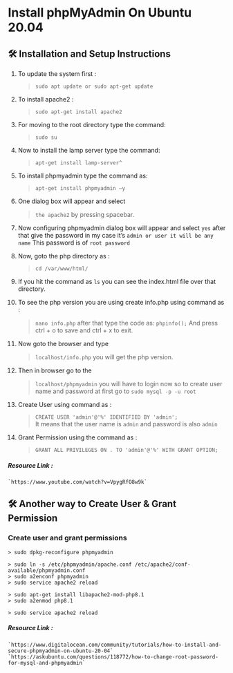 # Install phpMyAdmin On Ubuntu 20.04

## 🛠 Installation and Setup Instructions

1. To update the system first : 
    > `sudo apt update or sudo apt-get update`

2. To install apache2 : 
    > `sudo apt-get install apache2`

3. For moving to the root directory type the command: 
    > `sudo su`

4. Now to install the lamp server type the command: 
    > `apt-get install lamp-server^`
    
5. To install phpmyadmin type the command as: 
    > `apt-get install phpmyadmin –y`

6. One dialog box will appear and select 
    > `the apache2` by pressing spacebar.

7. Now configuring phpmyadmin dialog box will appear and select `yes` after that give the password in my case it’s  `admin or user it will be any name` This password is of `root password`

8. Now, goto the php directory as : 
    > `cd /var/www/html/`

9. If you hit the command as `ls` you can see the index.html file over that directory.

10. To see the php version you are using create info.php using command as : 
    > `nano info.php` 
after that type the code as: 
    > `phpinfo();` 
And press ctrl + o to save and ctrl + x to exit.

11. Now goto the browser and type 
    > `localhost/info.php` 
 you will get the php version.

12. Then in browser go to the 
    > `localhost/phpmyadmin` 
you will have to login now so to create user name and password at first go to 
    > `sudo mysql -p -u root`

13. Create User using command as : 
    > `CREATE USER 'admin'@'%' IDENTIFIED BY 'admin';`  
It means that the user name is `admin` and password is also `admin`

14. Grant Permission using the command as : 
    > `GRANT ALL PRIVILEGES ON . TO 'admin'@'%' WITH GRANT OPTION;`

##### Resource Link : 
    `https://www.youtube.com/watch?v=VpygRfO8w9k`


## 🛠 Another way to Create User & Grant Permission

### Create user and grant permissions

    > sudo dpkg-reconfigure phpmyadmin

    > sudo ln -s /etc/phpmyadmin/apache.conf /etc/apache2/conf-available/phpmyadmin.conf
    > sudo a2enconf phpmyadmin
    > sudo service apache2 reload

    > sudo apt-get install libapache2-mod-php8.1
    > sudo a2enmod php8.1

    > sudo service apache2 reload

##### Resource Link : 
    `https://www.digitalocean.com/community/tutorials/how-to-install-and-secure-phpmyadmin-on-ubuntu-20-04`
    `https://askubuntu.com/questions/118772/how-to-change-root-password-for-mysql-and-phpmyadmin`
